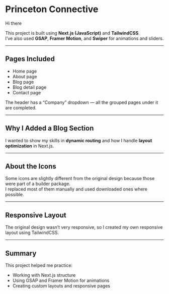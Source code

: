 # Princeton Connective

Hi there

This project is built using **Next.js (JavaScript)** and **TailwindCSS**.  
I’ve also used **GSAP**, **Framer Motion**, and **Swiper** for animations and sliders.

---

## Pages Included
- Home page  
- About page  
- Blog page  
- Blog detail page  
- Contact page  

The header has a “Company” dropdown — all the grouped pages under it are completed.

---

## Why I Added a Blog Section
I wanted to show my skills in **dynamic routing** and how I handle **layout optimization** in Next.js.

---

## About the Icons
Some icons are slightly different from the original design because those were part of a builder package.  
I replaced most of them manually and used downloaded ones where possible.

---

## Responsive Layout
The original design wasn’t very responsive, so I created my own responsive layout using TailwindCSS.

---

## Summary
This project helped me practice:
- Working with Next.js structure  
- Using GSAP and Framer Motion for animations  
- Creating custom layouts and responsive pages
